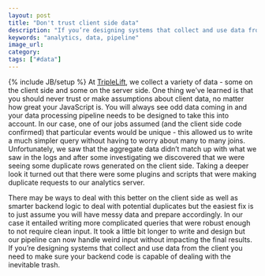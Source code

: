 ```yaml
---
layout: post
title: "Don't trust client side data"
description: "If you’re designing systems that collect and use data from the client you need to make sure your backend code is capable of dealing with the inevitable trash."
keywords: "analytics, data, pipeline"
image_url:
category:
tags: ["#data"]
---
```

{% include JB/setup %}
At <a href="http://triplelift.com/" target="_blank">TripleLift</a>, we collect a variety of data - some on the client side and some on the server side. One thing we’ve learned is that you should never trust or make assumptions about client data, no matter how great your JavaScript is. You will always see odd data coming in and your data processing pipeline needs to be designed to take this into account. In our case, one of our jobs assumed (and the client side code confirmed) that particular events would be unique - this allowed us to write a much simpler query without having to worry about many to many joins. Unfortunately, we saw that the aggregate data didn’t match up with what we saw in the logs and after some investigating we discovered that we were seeing some duplicate rows generated on the client side. Taking a deeper look it turned out that there were some plugins and scripts that were making duplicate requests to our analytics server.

There may be ways to deal with this better on the client side as well as smarter backend logic to deal with potential duplicates but the easiest fix is to just assume you will have messy data and prepare accordingly. In our case it entailed writing more complicated queries that were robust enough to not require clean input. It took a little bit longer to write and design but our pipeline can now handle weird input without impacting the final results. If you’re designing systems that collect and use data from the client you need to make sure your backend code is capable of dealing with the inevitable trash.